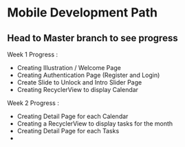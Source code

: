 <h1> Mobile Development Path </h1>

<h2>Head to Master branch to see progress</h2>

Week 1 Progress :
- Creating Illustration / Welcome Page
- Creating Authentication Page (Register and Login)
- Create Slide to Unlock and Intro Slider Page
- Creating RecyclerView to display Calendar 

Week 2 Progress :
- Creating Detail Page for each Calendar
- Creating a RecyclerView to display tasks for the month
- Creating Detail Page for each Tasks
- 
